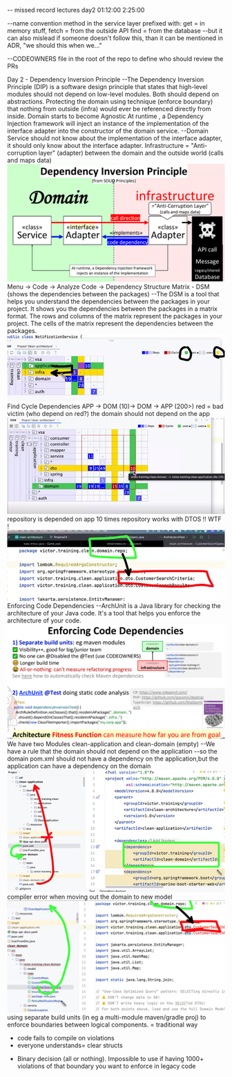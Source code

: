 -- missed record lectures
day2
01:12:00
2:25:00

--name convention method in the service layer prefixed with:
get = in memory stuff,
fetch = from the outside API
find = from the database
--but it can also mislead if someone doesn't follow this, than it can be mentioned in ADR,  "we should this when we..."

--CODEOWNERS file in the root of the repo to define who should review the PRs

Day 2 - Dependency Inversion Principle
--The Dependency Inversion Principle (DIP) is a software design principle that states that high-level modules should not depend on low-level modules. Both should depend on abstractions.
Protecting the domain using technique (enforce boundary) that nothing from outside (infra) would ever be referenced directly from inside.
Domain starts to become Agnostic
At runtime , a Dependency Injection framework will inject an instance of the implementation of the interface adapter into the constructor of the domain service.
--Domain Service should not know about the implementation of the interface adapter, it should only know about the interface adapter.
Infrastructure = "Anti-corruption layer" (adapter) between the domain and the outside world (calls and maps data)
![img.png](img.png)
Menu -> Code -> Analyze Code -> Dependency Structure Matrix - DSM (shows the dependencies between the packages)
--The DSM is a tool that helps you understand the dependencies between the packages in your project. It shows you the dependencies between the packages in a matrix format. 
The rows and columns of the matrix represent the packages in your project. 
The cells of the matrix represent the dependencies between the packages. 
![img_1.png](img_1.png)
Find Cycle Dependencies 
APP -> DOM (10)-> DOM -> APP (200>)
red = bad victim (who depend on red?)  the domain should not depend on the app
![img_2.png](img_2.png)
repository is depended on app 10 times
repository works with DTOS !! WTF !  
![img_3.png](img_3.png)
Enforcing Code Dependencies
--ArchUnit is a Java library for checking the architecture of your Java code. It's a tool that helps you enforce the architecture of your code.
![img_4.png](img_4.png)
We have two Modules clean-application and clean-domain (empty)
--We have a rule that the domain should not depend on the application
--so the domain pom.xml should not have a dependency on the application,but the application can have a dependency on the domain
![img_5.png](img_5.png)
compiler error when moving out the domain to new model  
![img_6.png](img_6.png)
using separate build units (in eg a multi-module maven/gradle proj) to enforce boundaries between logical components.
= traditional way
+ code fails to compile on violations
+ everyone understands= clear structs
- Binary decision (all or nothing). Impossible to use if having 1000+ violations of that boundary you want to enforce in legacy code